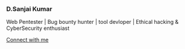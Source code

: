 ### D.Sanjai Kumar

Web Pentester | Bug bounty hunter | tool devloper | Ethical hacking & CyberSecurity enthusiast

[Connect with me](https://www.linkedin.com/in/d-sanjai-kumar-109a7227b)
